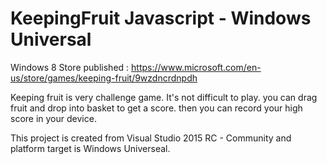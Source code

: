 # KeepingFruit Javascript - Windows Universal

Windows 8 Store published : https://www.microsoft.com/en-us/store/games/keeping-fruit/9wzdncrdnpdh

Keeping fruit is very challenge game. It's not difficult to play. you can drag fruit and drop into basket to get a score. then you can record your high score in your device.

This project is created from Visual Studio 2015 RC - Community and platform target is Windows Universeal.
